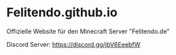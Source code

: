# Felitendo.github.io
Offizielle Website für den Minecraft Server "Felitendo.de"

Discord Server: https://discord.gg/jbV6EeebfW
